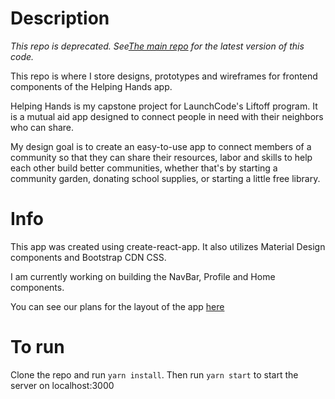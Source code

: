 # Description

*This repo is deprecated. See[The main repo](https://github.com/LaunchCodeLiftoffProjects/gab-group-a/tree/colyns-branch) for the latest version of this code.*

This repo is where I store designs, prototypes and wireframes for frontend components of the Helping Hands app. 

Helping Hands is my capstone project for LaunchCode's Liftoff program. It is a mutual aid app designed to connect people in need with their neighbors who can share. 

My design goal is to create an easy-to-use app to connect members of a community so that they can share their resources, labor and skills to help each other build better communities, whether that's by starting a community garden, donating school supplies, or starting a little free library. 

# Info

This app was created using create-react-app. It also utilizes Material Design components and Bootstrap CDN CSS. 

I am currently working on building the NavBar, Profile and Home components. 

You can see our plans for the layout of the app [here](https://docs.google.com/drawings/d/10wdWoqieyv-g_UfqlVWKFR4Jl3XWTR9O6qH7-81oGIA/edit?usp=sharing)

# To run

Clone the repo and run `yarn install`. Then run `yarn start` to start the server on localhost:3000 
